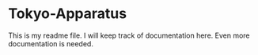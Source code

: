 # Tokyo-Apparatus

This is my readme file. I will keep track of documentation here.
Even more documentation is needed.
